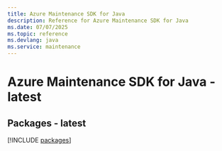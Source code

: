 ```yaml
---
title: Azure Maintenance SDK for Java
description: Reference for Azure Maintenance SDK for Java
ms.date: 07/07/2025
ms.topic: reference
ms.devlang: java
ms.service: maintenance
---
```

# Azure Maintenance SDK for Java - latest
## Packages - latest
[!INCLUDE [packages](maintenance-index.md)]